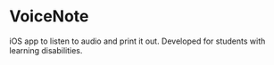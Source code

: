 # VoiceNote
iOS app to listen to audio and print it out. Developed for students with learning disabilities.
